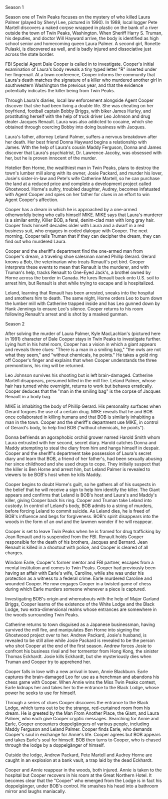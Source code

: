 Season 1

Season one of Twin Peaks focuses on the mystery of who killed Laura Palmer (played by Sheryl Lee, pictured in 1990).
In 1989, local logger Pete Martell discovers a naked corpse wrapped in plastic on the bank of a river outside the town of Twin Peaks, Washington. When Sheriff Harry S. Truman, his deputies, and doctor Will Hayward arrive, the body is identified as high school senior and homecoming queen Laura Palmer. A second girl, Ronette Pulaski, is discovered as well, and is badly injured and dissociative just across the state border.

FBI Special Agent Dale Cooper is called in to investigate. Cooper's initial examination of Laura's body reveals a tiny typed letter "R" inserted under her fingernail. At a town conference, Cooper informs the community that Laura's death matches the signature of a killer who murdered another girl in southwestern Washington the previous year, and that the evidence potentially indicates the killer being from Twin Peaks.

Through Laura's diaries, local law enforcement alongside Agent Cooper discover that she had been living a double life. She was cheating on her boyfriend, football captain Bobby Briggs, with biker James Hurley, and prostituting herself with the help of truck driver Leo Johnson and drug dealer Jacques Renault. Laura was also addicted to cocaine, which she obtained through coercing Bobby into doing business with Jacques.

Laura's father, attorney Leland Palmer, suffers a nervous breakdown after her death. Her best friend Donna Hayward begins a relationship with James. With the help of Laura's cousin Maddy Ferguson, Donna and James discover that Laura's psychiatrist, Dr. Lawrence Jacoby, was obsessed with her, but he is proven innocent of the murder.

Hotelier Ben Horne, the wealthiest man in Twin Peaks, plans to destroy the town's lumber mill along with its owner, Josie Packard, and murder his lover, Josie's sister-in-law and Pete's wife Catherine Martell, so he can purchase the land at a reduced price and complete a development project called Ghostwood. Horne's sultry, troubled daughter, Audrey, becomes infatuated with Agent Cooper and spies on her father for clues in an effort to win Agent Cooper's affection.

Cooper has a dream in which he is approached by a one-armed otherworldly being who calls himself MIKE. MIKE says that Laura's murderer is a similar entity, Killer BOB, a feral, denim-clad man with long gray hair. Cooper finds himself decades older with Laura and a dwarf in a red business suit, who engages in coded dialogue with Cooper. The next morning, Cooper tells Truman that if they can decipher the dream, they can find out who murdered Laura.

Cooper and the sheriff's department find the one-armed man from Cooper's dream, a traveling shoe salesman named Phillip Gerard. Gerard knows a Bob, the veterinarian who treats Renault's pet bird. Cooper interprets these events to mean that Renault is the murderer, and with Truman's help, tracks Renault to One-Eyed Jack's, a brothel owned by Horne across the border in Canada. He lures Renault back onto U.S. soil to arrest him, but Renault is shot while trying to escape and is hospitalized.

Leland, learning that Renault has been arrested, sneaks into the hospital and smothers him to death. The same night, Horne orders Leo to burn down the lumber mill with Catherine trapped inside and has Leo gunned down by Hank Jennings to ensure Leo's silence. Cooper returns to his room following Renault's arrest and is shot by a masked gunman.

Season 2

After solving the murder of Laura Palmer, Kyle MacLachlan's (pictured here in 1991) character of Dale Cooper stays in Twin Peaks to investigate further.
Lying hurt in his hotel room, Cooper has a vision in which a giant appears and reveals three clues: "There is a man in a smiling bag," "the owls are not what they seem," and "without chemicals, he points." He takes a gold ring off Cooper's finger and explains that when Cooper understands the three premonitions, his ring will be returned.

Leo Johnson survives his shooting but is left brain-damaged. Catherine Martell disappears, presumed killed in the mill fire. Leland Palmer, whose hair has turned white overnight, returns to work but behaves erratically. Cooper deduces that the "man in the smiling bag" is the corpse of Jacques Renault in a body bag.

MIKE is inhabiting the body of Phillip Gerard. His personality surfaces when Gerard forgoes the use of a certain drug. MIKE reveals that he and BOB once collaborated in killing humans and that BOB is similarly inhabiting a man in the town. Cooper and the sheriff's department use MIKE, in control of Gerard's body, to help find BOB ("without chemicals, he points").

Donna befriends an agoraphobic orchid grower named Harold Smith whom Laura entrusted with her second, secret diary. Harold catches Donna and Maddy attempting to steal the diary from him and hangs himself in despair. Cooper and the sheriff's department take possession of Laura's secret diary and learn that BOB, a friend of her father's, had been sexually abusing her since childhood and she used drugs to cope. They initially suspect that the killer is Ben Horne and arrest him, but Leland Palmer is revealed to viewers to be BOB's host when he kills Maddy.

Cooper begins to doubt Horne's guilt, so he gathers all of his suspects in the belief that he will receive a sign to help him identify the killer. The Giant appears and confirms that Leland is BOB's host and Laura's and Maddy's killer, giving Cooper back his ring. Cooper and Truman take Leland into custody. In control of Leland's body, BOB admits to a string of murders, before forcing Leland to commit suicide. As Leland dies, he is freed of BOB's influence and begs for forgiveness. BOB's spirit disappears into the woods in the form of an owl and the lawmen wonder if he will reappear.

Cooper is set to leave Twin Peaks when he is framed for drug trafficking by Jean Renault and is suspended from the FBI. Renault holds Cooper responsible for the death of his brothers, Jacques and Bernard. Jean Renault is killed in a shootout with police, and Cooper is cleared of all charges.

Windom Earle, Cooper's former mentor and FBI partner, escapes from a mental institution and comes to Twin Peaks. Cooper had previously been having an affair with Earle's wife, Caroline, while she was under his protection as a witness to a federal crime. Earle murdered Caroline and wounded Cooper. He now engages Cooper in a twisted game of chess during which Earle murders someone whenever a piece is captured.

Investigating BOB's origin and whereabouts with the help of Major Garland Briggs, Cooper learns of the existence of the White Lodge and the Black Lodge, two extra-dimensional realms whose entrances are somewhere in the woods surrounding Twin Peaks.

Catherine returns to town disguised as a Japanese businessman, having survived the mill fire, and manipulates Ben Horne into signing the Ghostwood project over to her. Andrew Packard, Josie's husband, is revealed to be still alive while Josie Packard is revealed to be the person who shot Cooper at the end of the first season. Andrew forces Josie to confront his business rival and her tormentor from Hong Kong, the sinister Thomas Eckhardt. Josie kills Eckhardt, but she mysteriously dies when Truman and Cooper try to apprehend her.

Cooper falls in love with a new arrival in town, Annie Blackburn. Earle captures the brain-damaged Leo for use as a henchman and abandons his chess game with Cooper. When Annie wins the Miss Twin Peaks contest, Earle kidnaps her and takes her to the entrance to the Black Lodge, whose power he seeks to use for himself.

Through a series of clues Cooper discovers the entrance to the Black Lodge, which turns out to be the strange, red-curtained room from his dream. He is greeted by the Man From Another Place, the Giant, and Laura Palmer, who each give Cooper cryptic messages. Searching for Annie and Earle, Cooper encounters doppelgängers of various people, including Maddy Ferguson and Leland Palmer. Cooper finds Earle, who demands Cooper's soul in exchange for Annie's life. Cooper agrees but BOB appears and takes Earle's soul for himself. BOB then turns to Cooper, who is chased through the lodge by a doppelgänger of himself.

Outside the lodge, Andrew Packard, Pete Martell and Audrey Horne are caught in an explosion at a bank vault, a trap laid by the dead Eckhardt.

Cooper and Annie reappear in the woods, both injured. Annie is taken to the hospital but Cooper recovers in his room at the Great Northern Hotel. It becomes clear that the "Cooper" who emerged from the Lodge is in fact his doppelgänger, under BOB's control. He smashes his head into a bathroom mirror and laughs maniacally.
